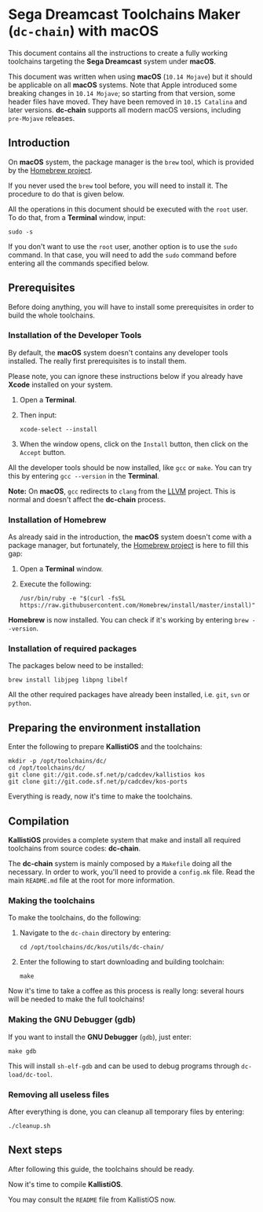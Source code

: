 # Sega Dreamcast Toolchains Maker (`dc-chain`) with macOS #

This document contains all the instructions to create a fully working
toolchains targeting the **Sega Dreamcast** system under **macOS**.

This document was written when using **macOS** (`10.14 Mojave`) but it should be
applicable on all **macOS** systems. Note that Apple introduced some breaking
changes in `10.14 Mojave`; so starting from that version, some header files have
moved. They have been removed in `10.15 Catalina` and later versions.
**dc-chain** supports all modern macOS versions, including `pre-Mojave`
releases.

## Introduction ##

On **macOS** system, the package manager is the `brew` tool, which is provided
by the [Homebrew project](https://brew.sh).
 
If you never used the `brew` tool before, you will need to install it. The
procedure to do that is given below.

All the operations in this document should be executed with the `root` user. To
do that, from a **Terminal** window, input:

	sudo -s

If you don't want to use the `root` user, another option is to use the `sudo`
command. In that case, you will need to add the `sudo` command before entering
all the commands specified below.

## Prerequisites ##

Before doing anything, you will have to install some prerequisites in order to
build the whole toolchains.

### Installation of the Developer Tools ###

By default, the **macOS** system doesn't contains any developer tools installed.
The really first prerequisites is to install them.

Please note, you can ignore these instructions below if you already have
**Xcode** installed on your system.

1. Open a **Terminal**.

2. Then input:
	```
	xcode-select --install
	```
3. When the window opens, click on the `Install` button, then click on the
   `Accept` button.

All the developer tools should be now installed, like `gcc` or `make`. You can
try this by entering `gcc --version` in the **Terminal**.

**Note:** On **macOS**, `gcc` redirects to `clang` from the [LLVM](https://llvm.org/)
project. This is normal and doesn't affect the **dc-chain** process.

### Installation of Homebrew ###

As already said in the introduction, the **macOS** system doesn't come with a
package manager, but fortunately, the [Homebrew project](https://brew.sh) is
here to fill this gap:

1. Open a **Terminal** window.

2. Execute the following:
	```
	/usr/bin/ruby -e "$(curl -fsSL https://raw.githubusercontent.com/Homebrew/install/master/install)"
	```
**Homebrew** is now installed. You can check if it's working by entering
`brew --version`.

### Installation of required packages ###

The packages below need to be installed:
```
brew install libjpeg libpng libelf
```
All the other required packages have already been installed, i.e. `git`, `svn`
or `python`.

## Preparing the environment installation ##

Enter the following to prepare **KallistiOS** and the toolchains:
```
mkdir -p /opt/toolchains/dc/
cd /opt/toolchains/dc/
git clone git://git.code.sf.net/p/cadcdev/kallistios kos
git clone git://git.code.sf.net/p/cadcdev/kos-ports
```
Everything is ready, now it's time to make the toolchains.

## Compilation ##

**KallistiOS** provides a complete system that make and install all required
toolchains from source codes: **dc-chain**.

The **dc-chain** system is mainly composed by a `Makefile` doing all the
necessary. In order to work, you'll need to provide a `config.mk` file. Read
the main `README.md` file at the root for more information.

### Making the toolchains ###

To make the toolchains, do the following:

1. Navigate to the `dc-chain` directory by entering:
	```
	cd /opt/toolchains/dc/kos/utils/dc-chain/
	```
2. Enter the following to start downloading and building toolchain:
	```
	make
	```
Now it's time to take a coffee as this process is really long: several hours
will be needed to make the full toolchains!

### Making the GNU Debugger (gdb) ###

If you want to install the **GNU Debugger** (`gdb`), just enter:
```
make gdb
```
This will install `sh-elf-gdb` and can be used to debug programs through
`dc-load/dc-tool`.

### Removing all useless files ###

After everything is done, you can cleanup all temporary files by entering:
```
./cleanup.sh
```
## Next steps ##

After following this guide, the toolchains should be ready.

Now it's time to compile **KallistiOS**.

You may consult the `README` file from KallistiOS now.

